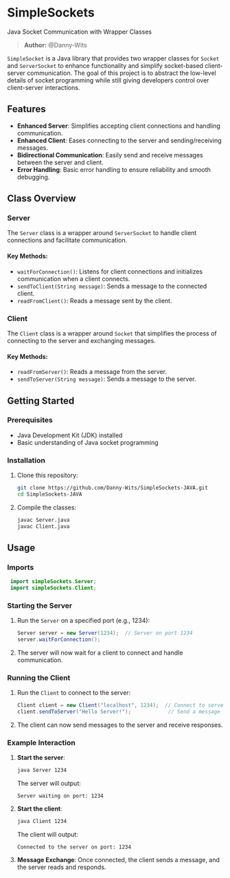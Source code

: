# SimpleSockets

Java Socket Communication with Wrapper Classes

> **Author:** @Danny-Wits

`SimpleSocket` is a Java library that provides two wrapper classes for `Socket` and `ServerSocket` to enhance functionality and simplify socket-based client-server communication. The goal of this project is to abstract the low-level details of socket programming while still giving developers control over client-server interactions.

## Features

- **Enhanced Server**: Simplifies accepting client connections and handling communication.
- **Enhanced Client**: Eases connecting to the server and sending/receiving messages.
- **Bidirectional Communication**: Easily send and receive messages between the server and client.
- **Error Handling**: Basic error handling to ensure reliability and smooth debugging.

## Class Overview

### Server

The `Server` class is a wrapper around `ServerSocket` to handle client connections and facilitate communication.

#### Key Methods:

- `waitForConnection()`: Listens for client connections and initializes communication when a client connects.
- `sendToClient(String message)`: Sends a message to the connected client.
- `readFromClient()`: Reads a message sent by the client.

### Client

The `Client` class is a wrapper around `Socket` that simplifies the process of connecting to the server and exchanging messages.

#### Key Methods:

- `readFromServer()`: Reads a message from the server.
- `sendToServer(String message)`: Sends a message to the server.

## Getting Started

### Prerequisites

- Java Development Kit (JDK) installed
- Basic understanding of Java socket programming

### Installation

1. Clone this repository:

   ```bash
   git clone https://github.com/Danny-Wits/SimpleSockets-JAVA.git
   cd SimpleSockets-JAVA
   ```

2. Compile the classes:
   ```bash
   javac Server.java
   javac Client.java
   ```

## Usage

### Imports

```java
 import simpleSockets.Server;
 import simpleSockets.Client;
```

### Starting the Server

1. Run the `Server` on a specified port (e.g., 1234):

   ```java
   Server server = new Server(1234);  // Server on port 1234
   server.waitForConnection();
   ```

2. The server will now wait for a client to connect and handle communication.

### Running the Client

1. Run the `Client` to connect to the server:

   ```java
   Client client = new Client("localhost", 1234);  // Connect to server on port 1234
   client.sendToServer("Hello Server!");            // Send a message to the server
   ```

2. The client can now send messages to the server and receive responses.

### Example Interaction

1. **Start the server**:

   ```bash
   java Server 1234
   ```

   The server will output:

   ```
   Server waiting on port: 1234
   ```

2. **Start the client**:

   ```bash
   java Client 1234
   ```

   The client will output:

   ```
   Connected to the server on port: 1234
   ```

3. **Message Exchange**: Once connected, the client sends a message, and the server reads and responds.
